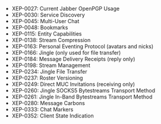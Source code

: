 * XEP-0027: Current Jabber OpenPGP Usage
* XEP-0030: Service Discovery
* XEP-0045: Multi-User Chat
* XEP-0048: Bookmarks
* XEP-0115: Entity Capabilities
* XEP-0138: Stream Compression
* XEP-0163: Personal Eventing Protocol (avatars and nicks)
* XEP-0166: Jingle (only used for file transfer)
* XEP-0184: Message Delivery Receipts (reply only)
* XEP-0198: Stream Management
* XEP-0234: Jingle File Transfer
* XEP-0237: Roster Versioning
* XEP-0249: Direct MUC Invitations (receiving only)
* XEP-0260: Jingle SOCKS5 Bytestreams Transport Method
* XEP-0261: Jingle In-Band Bytestreams Transport Method
* XEP-0280: Message Carbons
* XEP-0333: Chat Markers
* XEP-0352: Client State Indication
